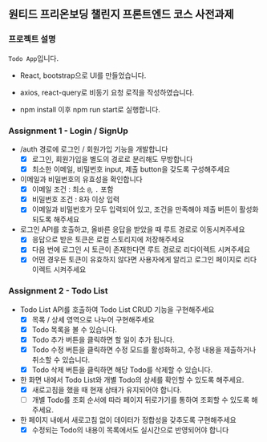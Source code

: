 ## 원티드 프리온보딩 챌린지 프론트엔드 코스 사전과제

### 프로젝트 설명

`Todo App`입니다.

- React, bootstrap으로 UI를 만들었습니다.
- axios, react-query로 비동기 요청 로직을 작성하였습니다.

- npm install 이후 npm run start로 실행합니다.

### Assignment 1 - Login / SignUp

- /auth 경로에 로그인 / 회원가입 기능을 개발합니다
  -[x] 로그인, 회원가입을 별도의 경로로 분리해도 무방합니다
  -[x] 최소한 이메일, 비밀번호 input, 제출 button을 갖도록 구성해주세요
- 이메일과 비밀번호의 유효성을 확인합니다
  -[x] 이메일 조건 : 최소 `@`, `.` 포함
  -[x] 비밀번호 조건 : 8자 이상 입력
  -[x] 이메일과 비밀번호가 모두 입력되어 있고, 조건을 만족해야 제출 버튼이 활성화 되도록 해주세요
- 로그인 API를 호출하고, 올바른 응답을 받았을 때 루트 경로로 이동시켜주세요
  -[x] 응답으로 받은 토큰은 로컬 스토리지에 저장해주세요
  -[x] 다음 번에 로그인 시 토큰이 존재한다면 루트 경로로 리다이렉트 시켜주세요
  -[x] 어떤 경우든 토큰이 유효하지 않다면 사용자에게 알리고 로그인 페이지로 리다이렉트 시켜주세요

### Assignment 2 - Todo List

- Todo List API를 호출하여 Todo List CRUD 기능을 구현해주세요
  -[x] 목록 / 상세 영역으로 나누어 구현해주세요
  -[x] Todo 목록을 볼 수 있습니다.
  -[x] Todo 추가 버튼을 클릭하면 할 일이 추가 됩니다.
  -[x] Todo 수정 버튼을 클릭하면 수정 모드를 활성화하고, 수정 내용을 제출하거나 취소할 수 있습니다.
  -[x] Todo 삭제 버튼을 클릭하면 해당 Todo를 삭제할 수 있습니다.
- 한 화면 내에서 Todo List와 개별 Todo의 상세를 확인할 수 있도록 해주세요.
  -[x] 새로고침을 했을 때 현재 상태가 유지되어야 합니다.
  -[ ] 개별 Todo를 조회 순서에 따라 페이지 뒤로가기를 통하여 조회할 수 있도록 해주세요.
- 한 페이지 내에서 새로고침 없이 데이터가 정합성을 갖추도록 구현해주세요
  -[x] 수정되는 Todo의 내용이 목록에서도 실시간으로 반영되어야 합니다
